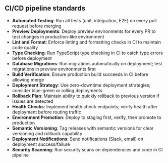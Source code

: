 ## CI/CD pipeline standards

- **Automated Testing**: Run all tests (unit, integration, E2E) on every pull request before merging
- **Preview Deployments**: Deploy preview environments for every PR to test changes in production-like environment
- **Lint and Format**: Enforce linting and formatting checks in CI to maintain code quality
- **Type Checking**: Run TypeScript type checking in CI to catch type errors before deployment
- **Database Migrations**: Run migrations automatically on deployment; test migrations in preview environments first
- **Build Verification**: Ensure production build succeeds in CI before allowing merge
- **Deployment Strategy**: Use zero-downtime deployment strategies; consider blue-green or rolling deployments
- **Rollback Plan**: Maintain ability to quickly rollback to previous version if issues are detected
- **Health Checks**: Implement health check endpoints; verify health after deployment before routing traffic
- **Environment Promotion**: Deploy to staging first, verify, then promote to production
- **Semantic Versioning**: Tag releases with semantic versions for clear versioning and rollback capability
- **Deployment Notifications**: Send notifications (Slack, email) on deployment success/failure
- **Security Scanning**: Run security scans on dependencies and code in CI pipeline
